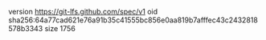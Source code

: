 version https://git-lfs.github.com/spec/v1
oid sha256:64a77cad621e76a91b35c41555bc856e0aa819b7afffec43c2432818578b3343
size 1756
